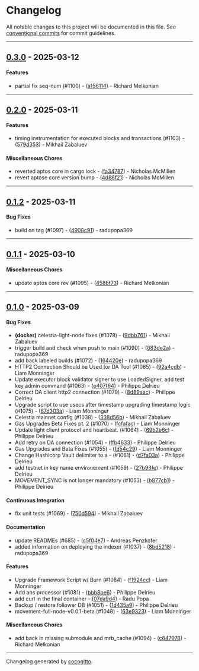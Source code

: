 # Changelog
All notable changes to this project will be documented in this file. See [conventional commits](https://www.conventionalcommits.org/) for commit guidelines.

- - -
## [0.3.0](https://github.com/movementlabsxyz/movement/compare/a156114149ef6e7329fed7cd22d1420d3df2be94..0.3.0) - 2025-03-12
#### Features
- partial fix seq-num (#1100) - ([a156114](https://github.com/movementlabsxyz/movement/commit/a156114149ef6e7329fed7cd22d1420d3df2be94)) - Richard Melkonian

- - -

## [0.2.0](https://github.com/movementlabsxyz/movement/compare/4d86f21c69e1feac44a6e2897eeb68573b5929b5..0.2.0) - 2025-03-11
#### Features
- timing instrumentation for executed blocks and transactions (#1103) - ([579d353](https://github.com/movementlabsxyz/movement/commit/579d3538fb3e60e33008f5d1c801d43ada072a18)) - Mikhail Zabaluev
#### Miscellaneous Chores
- reverted aptos core in cargo lock - ([fa34787](https://github.com/movementlabsxyz/movement/commit/fa34787284b4766b690fd4d0c0b5e48f311eb031)) - Nicholas McMillen
- revert aptose core version bump - ([4d86f21](https://github.com/movementlabsxyz/movement/commit/4d86f21c69e1feac44a6e2897eeb68573b5929b5)) - Nicholas McMillen

- - -

## [0.1.2](https://github.com/movementlabsxyz/movement/compare/4908c91905d3732f8907d0bcf653e8d639f7491f..0.1.2) - 2025-03-11
#### Bug Fixes
- build on tag (#1097) - ([4908c91](https://github.com/movementlabsxyz/movement/commit/4908c91905d3732f8907d0bcf653e8d639f7491f)) - radupopa369

- - -

## [0.1.1](https://github.com/movementlabsxyz/movement/compare/458bf73817a0e53432492845817e8bf51710be75..0.1.1) - 2025-03-10
#### Miscellaneous Chores
- update aptos core rev (#1095) - ([458bf73](https://github.com/movementlabsxyz/movement/commit/458bf73817a0e53432492845817e8bf51710be75)) - Richard Melkonian

- - -

## [0.1.0](https://github.com/movementlabsxyz/movement/compare/8bd5218892a8e493a25309ef2e012463bc3c3543..0.1.0) - 2025-03-09
#### Bug Fixes
- **(docker)** celestia-light-node fixes (#1078) - ([9dbb761](https://github.com/movementlabsxyz/movement/commit/9dbb76125a4d4759ab4da19db83ef19ceb69cd90)) - Mikhail Zabaluev
- trigger build and check when push to main (#1090) - ([083de2a](https://github.com/movementlabsxyz/movement/commit/083de2a2f73851d1ad32d401b360281d3ef558b0)) - radupopa369
- add back labeled builds (#1072) - ([164420e](https://github.com/movementlabsxyz/movement/commit/164420e53d6992a74b610a0330cee1eeb3f7f9d4)) - radupopa369
- HTTP2 Connection Should be Used for DA Tool (#1085) - ([92a4cdb](https://github.com/movementlabsxyz/movement/commit/92a4cdb6781d8136966db9dfe8ec95e28204bc54)) - Liam Monninger
- Update executor block validator signer to use LoadedSigner, add test key admin command (#1063) - ([e407f64](https://github.com/movementlabsxyz/movement/commit/e407f641c854457e03daffc674c72eca19914e89)) - Philippe Delrieu
- Correct DA client http2 connection (#1079) - ([8d89aac](https://github.com/movementlabsxyz/movement/commit/8d89aac3e3d34736c3963eb6ac4edb1907ebfa22)) - Philippe Delrieu
- Upgrade script to use usecs after timestamp upgrading timestamp logic (#1075) - ([67d303a](https://github.com/movementlabsxyz/movement/commit/67d303af80cbd1dce41bd7710352caeb2341ac2d)) - Liam Monninger
- Celestia mainnet config (#1038) - ([338d56b](https://github.com/movementlabsxyz/movement/commit/338d56b724fabc4b54e6bef1c74a95f0fb4528c6)) - Mikhail Zabaluev
- Gas Upgrades Beta Fixes pt. 2 (#1070) - ([fcfafac](https://github.com/movementlabsxyz/movement/commit/fcfafac3b03ec01f0afacf07cde84d84100cc6e4)) - Liam Monninger
- Update light client protocol and heartbeat. (#1064) - ([69b2e6c](https://github.com/movementlabsxyz/movement/commit/69b2e6cab8247f49fc231a6c1a0ea1fa665a0161)) - Philippe Delrieu
- Add retry on DA connection (#1054) - ([ffb4633](https://github.com/movementlabsxyz/movement/commit/ffb463324321b06e21fc08cbbfd75304f7c4b3fe)) - Philippe Delrieu
- Gas Upgrades and Beta Fixes (#1055) - ([fd54c29](https://github.com/movementlabsxyz/movement/commit/fd54c29fffb81c38c2321f4393a9ffbf23d00c77)) - Liam Monninger
- Change Hashicorp Vault delimiter to a - (#1061) - ([d7fa03a](https://github.com/movementlabsxyz/movement/commit/d7fa03a30922b38b888bee1799615dab3e55d20f)) - Philippe Delrieu
- add testnet in key name environement (#1059) - ([27b93fe](https://github.com/movementlabsxyz/movement/commit/27b93fe3d3752c016213c6aa14b974611818860d)) - Philippe Delrieu
- MOVEMENT_SYNC is not longer mandatory  (#1053) - ([b877cb1](https://github.com/movementlabsxyz/movement/commit/b877cb11465a1c57c06d603d6f02eac60280b8f8)) - Philippe Delrieu
#### Continuous Integration
- fix unit tests (#1069) - ([750d594](https://github.com/movementlabsxyz/movement/commit/750d5947867668321dfc8792b4a75c6071639899)) - Mikhail Zabaluev
#### Documentation
- update READMEs (#685) - ([c5f04e7](https://github.com/movementlabsxyz/movement/commit/c5f04e7008a3aa7bfaaefe1de308fd31d34fec62)) - Andreas Penzkofer
- added information on deploying the indexer (#1037) - ([8bd5218](https://github.com/movementlabsxyz/movement/commit/8bd5218892a8e493a25309ef2e012463bc3c3543)) - radupopa369
#### Features
- Upgrade Framework Script w/ Burn (#1084) - ([f1924cc](https://github.com/movementlabsxyz/movement/commit/f1924ccf5f7d161e9b24304fa75867afea8a8a68)) - Liam Monninger
- Add ans processor (#1081) - ([bbb8be6](https://github.com/movementlabsxyz/movement/commit/bbb8be6c665d7602862f6b26997ed8e72f8b0920)) - Philippe Delrieu
- add curl in the final container - ([07da9d4](https://github.com/movementlabsxyz/movement/commit/07da9d474992477125b6917ac2b0bd898de33a44)) - Radu Popa
- Backup / restore follower DB (#1051) - ([1d435a9](https://github.com/movementlabsxyz/movement/commit/1d435a9118afce0c271e453b441b33ca61fed0a6)) - Philippe Delrieu
- movement-full-node-v0.0.1-beta (#1048) - ([63e9323](https://github.com/movementlabsxyz/movement/commit/63e9323ef9d7bb7cba32b59d6b3a5d2eea6ae8e9)) - Liam Monninger
#### Miscellaneous Chores
- add back in missing submodule and mrb_cache (#1094) - ([c647978](https://github.com/movementlabsxyz/movement/commit/c64797837f8430bcb9aae3c88a1023d4198a0533)) - Richard Melkonian

- - -

Changelog generated by [cocogitto](https://github.com/cocogitto/cocogitto).